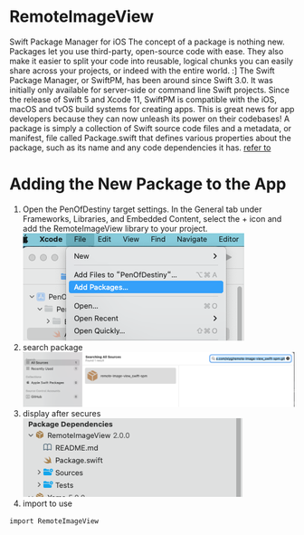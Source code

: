 # RemoteImageView

Swift Package Manager for iOS
The concept of a package is nothing new. Packages let you use third-party, open-source code with ease. They also make it easier to split your code into reusable, logical chunks you can easily share across your projects, or indeed with the entire world. :]
The Swift Package Manager, or SwiftPM, has been around since Swift 3.0. It was initially only available for server-side or command line Swift projects. Since the release of Swift 5 and Xcode 11, SwiftPM is compatible with the iOS, macOS and tvOS build systems for creating apps. This is great news for app developers because they can now unleash its power on their codebases!
A package is simply a collection of Swift source code files and a metadata, or manifest, file called Package.swift that defines various properties about the package, such as its name and any code dependencies it has.
[refer to](https://www.raywenderlich.com/7242045-swift-package-manager-for-ios#toc-anchor-001)
# Adding the New Package to the App

1. Open the PenOfDestiny target settings. In the General tab under Frameworks, Libraries, and Embedded Content, select the + icon and add the RemoteImageView library to your project.
 ![输入图片说明](guide_img/%E6%88%AA%E5%B1%8F2022-04-15%20%E4%B8%8A%E5%8D%889.50.27.png)
2. search package
 ![输入图片说明](guide_img/%E6%88%AA%E5%B1%8F2022-04-15%20%E4%B8%8A%E5%8D%889.52.44.png)
3. display after secures
 ![输入图片说明](guide_img/%E6%88%AA%E5%B1%8F2022-04-15%20%E4%B8%8A%E5%8D%889.53.02.png)
4. import to use

```
import RemoteImageView

```



